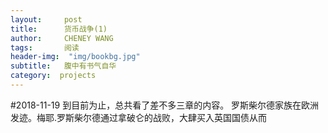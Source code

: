 ```yaml
---
layout:     post
title:      货币战争(1)
author:     CHENEY WANG
tags: 		阅读
header-img:  "img/bookbg.jpg"
subtitle:  	腹中有书气自华
category:  projects
---
```


#2018-11-19
到目前为止，总共看了差不多三章的内容。
罗斯柴尔德家族在欧洲发迹。梅耶.罗斯柴尔德通过拿破仑的战败，大肆买入英国国债从而